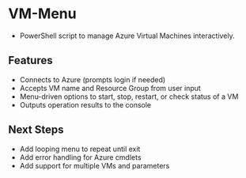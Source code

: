 # VM-Menu

- PowerShell script to manage Azure Virtual Machines interactively.

## Features

- Connects to Azure (prompts login if needed)
- Accepts VM name and Resource Group from user input
- Menu-driven options to start, stop, restart, or check status of a VM
- Outputs operation results to the console

## Next Steps
- Add looping menu to repeat until exit
- Add error handling for Azure cmdlets
- Add support for multiple VMs and parameters
